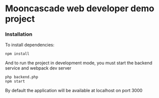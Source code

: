 # Mooncascade web developer demo project

### Installation

To install dependencies:
```
npm install
```

And to run the project in development mode, you must start the backend service and webpack dev server
```
php backend.php
npm start
```

By default the application will be available at localhost on port 3000